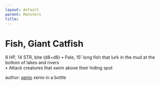```yaml
---
layout: default
parent: Monsters 
title: 
--- 
```

# Fish, Giant Catfish
8 HP, 14 STR, bite (d8+d8)
• Pale, 15’ long fish that lurk in the mud at the bottom of lakes and rivers  
• Attack creatures that swim above their hiding spot  





author: [xenio](https://xenioinabottle.blogspot.com/2021/02/classic-monsters-for-cairnito-part-1.html) xenio in a bottle



